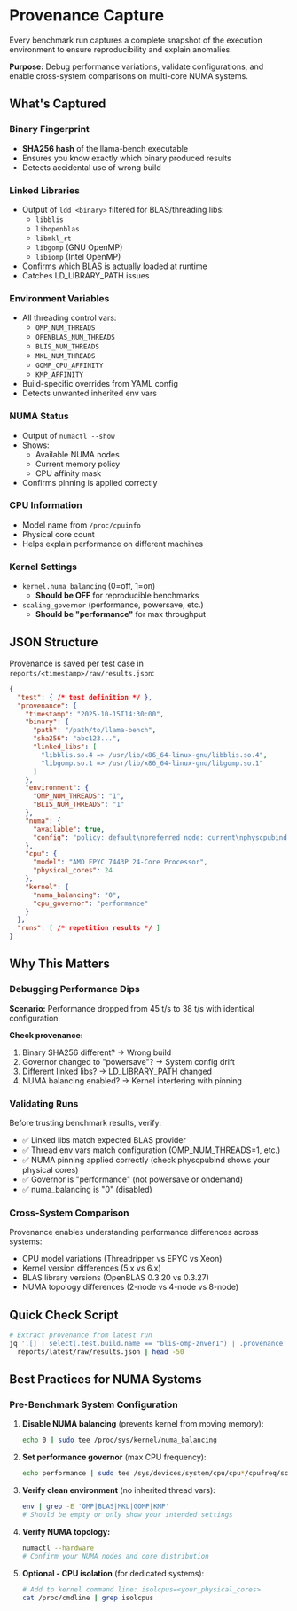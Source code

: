 # Provenance Capture

Every benchmark run captures a complete snapshot of the execution environment to ensure reproducibility and explain anomalies.

**Purpose:** Debug performance variations, validate configurations, and enable cross-system comparisons on multi-core NUMA systems.

## What's Captured

### Binary Fingerprint
- **SHA256 hash** of the llama-bench executable
- Ensures you know exactly which binary produced results
- Detects accidental use of wrong build

### Linked Libraries
- Output of `ldd <binary>` filtered for BLAS/threading libs:
  - `libblis`
  - `libopenblas`
  - `libmkl_rt`
  - `libgomp` (GNU OpenMP)
  - `libiomp` (Intel OpenMP)
- Confirms which BLAS is actually loaded at runtime
- Catches LD_LIBRARY_PATH issues

### Environment Variables
- All threading control vars:
  - `OMP_NUM_THREADS`
  - `OPENBLAS_NUM_THREADS`
  - `BLIS_NUM_THREADS`
  - `MKL_NUM_THREADS`
  - `GOMP_CPU_AFFINITY`
  - `KMP_AFFINITY`
- Build-specific overrides from YAML config
- Detects unwanted inherited env vars

### NUMA Status
- Output of `numactl --show`
- Shows:
  - Available NUMA nodes
  - Current memory policy
  - CPU affinity mask
- Confirms pinning is applied correctly

### CPU Information
- Model name from `/proc/cpuinfo`
- Physical core count
- Helps explain performance on different machines

### Kernel Settings
- `kernel.numa_balancing` (0=off, 1=on)
  - **Should be OFF** for reproducible benchmarks
- `scaling_governor` (performance, powersave, etc.)
  - **Should be "performance"** for max throughput

## JSON Structure

Provenance is saved per test case in `reports/<timestamp>/raw/results.json`:

```json
{
  "test": { /* test definition */ },
  "provenance": {
    "timestamp": "2025-10-15T14:30:00",
    "binary": {
      "path": "/path/to/llama-bench",
      "sha256": "abc123...",
      "linked_libs": [
        "libblis.so.4 => /usr/lib/x86_64-linux-gnu/libblis.so.4",
        "libgomp.so.1 => /usr/lib/x86_64-linux-gnu/libgomp.so.1"
      ]
    },
    "environment": {
      "OMP_NUM_THREADS": "1",
      "BLIS_NUM_THREADS": "1"
    },
    "numa": {
      "available": true,
      "config": "policy: default\npreferred node: current\nphyscpubind: 0 2 4 6..."
    },
    "cpu": {
      "model": "AMD EPYC 7443P 24-Core Processor",
      "physical_cores": 24
    },
    "kernel": {
      "numa_balancing": "0",
      "cpu_governor": "performance"
    }
  },
  "runs": [ /* repetition results */ ]
}
```

## Why This Matters

### Debugging Performance Dips

**Scenario:** Performance dropped from 45 t/s to 38 t/s with identical configuration.

**Check provenance:**

1. Binary SHA256 different? → Wrong build
2. Governor changed to "powersave"? → System config drift
3. Different linked libs? → LD_LIBRARY_PATH changed
4. NUMA balancing enabled? → Kernel interfering with pinning

### Validating Runs

Before trusting benchmark results, verify:

- ✅ Linked libs match expected BLAS provider
- ✅ Thread env vars match configuration (OMP_NUM_THREADS=1, etc.)
- ✅ NUMA pinning applied correctly (check physcpubind shows your physical cores)
- ✅ Governor is "performance" (not powersave or ondemand)
- ✅ numa_balancing is "0" (disabled)

### Cross-System Comparison

Provenance enables understanding performance differences across systems:

- CPU model variations (Threadripper vs EPYC vs Xeon)
- Kernel version differences (5.x vs 6.x)
- BLAS library versions (OpenBLAS 0.3.20 vs 0.3.27)
- NUMA topology differences (2-node vs 4-node vs 8-node)

## Quick Check Script

```bash
# Extract provenance from latest run
jq '.[] | select(.test.build.name == "blis-omp-znver1") | .provenance' \
  reports/latest/raw/results.json | head -50
```

## Best Practices for NUMA Systems

### Pre-Benchmark System Configuration

1. **Disable NUMA balancing** (prevents kernel from moving memory):

   ```bash
   echo 0 | sudo tee /proc/sys/kernel/numa_balancing
   ```

2. **Set performance governor** (max CPU frequency):

   ```bash
   echo performance | sudo tee /sys/devices/system/cpu/cpu*/cpufreq/scaling_governor
   ```

3. **Verify clean environment** (no inherited thread vars):

   ```bash
   env | grep -E 'OMP|BLAS|MKL|GOMP|KMP'
   # Should be empty or only show your intended settings
   ```

4. **Verify NUMA topology:**

   ```bash
   numactl --hardware
   # Confirm your NUMA nodes and core distribution
   ```

5. **Optional - CPU isolation** (for dedicated systems):

   ```bash
   # Add to kernel command line: isolcpus=<your_physical_cores>
   cat /proc/cmdline | grep isolcpus
   ```
